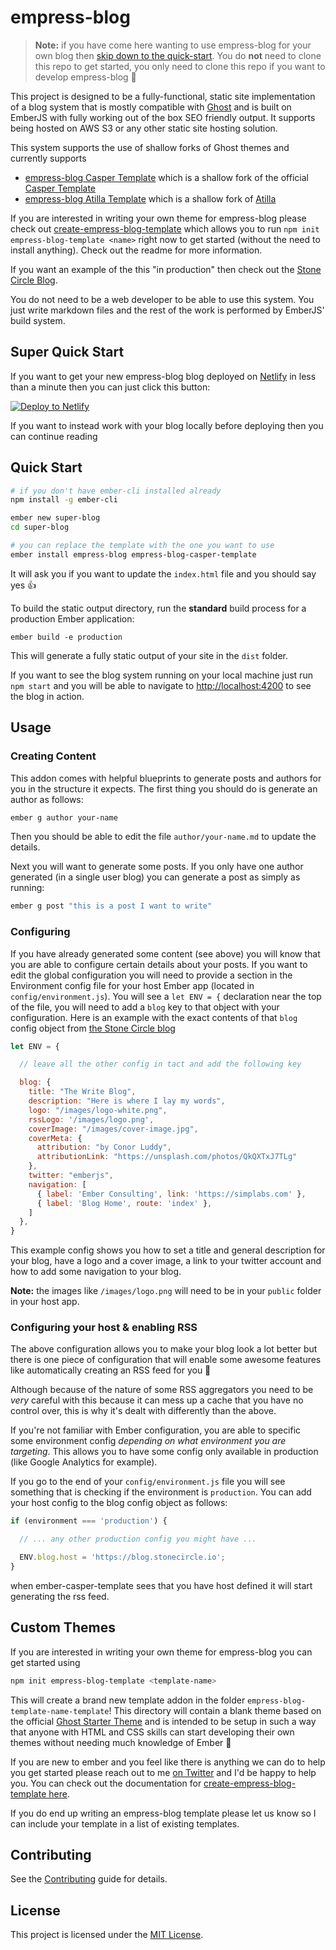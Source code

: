 empress-blog
==============================================================================

> **Note:** if you have come here wanting to use empress-blog for your own blog then [skip down to the quick-start](#quick-start). You do **not** need to clone this repo to get started, you only need to clone this repo if you want to develop empress-blog 🎉

This project is designed to be a fully-functional, static site implementation of a blog system that is mostly compatible with [Ghost](https://ghost.org/) and is built on EmberJS with fully working out of the
box SEO friendly output. It supports being hosted on AWS S3 or any other static site
hosting solution.

This system supports the use of shallow forks of Ghost themes and currently supports

- [empress-blog Casper Template](https://github.com/empress/empress-blog-casper-template) which is a shallow fork of the official [Casper Template](https://github.com/TryGhost/Casper)
- [empress-blog Atilla Template](https://github.com/empress/empress-blog-attila-template) which is a shallow fork of [Atilla](https://github.com/zutrinken/attila)

If you are interested in writing your own theme for empress-blog please check out [create-empress-blog-template](https://github.com/empress/create-empress-blog-template#readme) which allows you to run `npm init empress-blog-template <name>` right now to get started (without the need to install anything). Check out the readme for more information.

If you want an example of the this "in production" then check out the [Stone Circle
Blog](https://blog.stonecircle.io).

You do not need to be a web developer to be able to use this system. You just write markdown files
and the rest of the work is performed by EmberJS' build system.

Super Quick Start
------------------------------------------------------------------------------
If you want to get your new empress-blog blog deployed on [Netlify](https://www.netlify.com/) in less than a minute then you can just click this button:

[![Deploy to Netlify](https://www.netlify.com/img/deploy/button.svg)](https://app.netlify.com/start/deploy?repository=https://github.com/empress/empress-blog-netlify-casper-template)

If you want to instead work with your blog locally before deploying then you can continue reading

Quick Start
------------------------------------------------------------------------------

```sh
# if you don't have ember-cli installed already
npm install -g ember-cli

ember new super-blog
cd super-blog

# you can replace the template with the one you want to use
ember install empress-blog empress-blog-casper-template
```

It will ask you if you want to update the `index.html` file and you should say yes 👍

To build the static output directory, run the **standard** build process for a production Ember application:
```
ember build -e production
```
This will generate a fully static output of your site in the `dist` folder.

If you want to see the blog system running on your local machine just run `npm start` and you will
be able to navigate to  [http://localhost:4200](http://localhost:4200) to see the blog in action.


Usage
------------------------------------------------------------------------------

### Creating Content

This addon comes with helpful blueprints to generate posts and authors for you in the structure it
expects. The first thing you should do is generate an author as follows:

```sh
ember g author your-name
```

Then you should be able to edit the file `author/your-name.md` to update the details.

Next you will want to generate some posts. If you only have one author generated (in a single user
blog) you can generate a post as simply as running:

```sh
ember g post "this is a post I want to write"
```

### Configuring

If you have already generated some content (see above) you will know that you are able to configure
certain details about your posts. If you want to edit the global configuration you will need to
provide a section in the Environment config file for your host Ember app (located in
`config/environment.js`). You will see a `let ENV = {` declaration near the top of the file, you
will need to add a `blog` key to that object with your configuration. Here is an example with the
exact contents of that `blog` config object from [the Stone Circle
blog](https://blog.stonecircle.io)

```javascript
let ENV = {

  // leave all the other config in tact and add the following key

  blog: {
    title: "The Write Blog",
    description: "Here is where I lay my words",
    logo: "/images/logo-white.png",
    rssLogo: '/images/logo.png',
    coverImage: "/images/cover-image.jpg",
    coverMeta: {
      attribution: "by Conor Luddy",
      attributionLink: "https://unsplash.com/photos/QkQXTxJ7TLg"
    },
    twitter: "emberjs",
    navigation: [
      { label: 'Ember Consulting', link: 'https://simplabs.com' },
      { label: 'Blog Home', route: 'index' },
    ]
  },
}
```

This example config shows you how to set a title and general description for your blog, have a logo and a cover image, a link to your twitter account and how to add some navigation to your blog.

**Note:** the images like `/images/logo.png` will need to be in your `public` folder in your host app.

### Configuring your host & enabling RSS
The above configuration allows you to make your blog look a lot better but there is one piece of configuration that will enable some awesome features like automatically creating an RSS feed for you 🎉

Although because of the nature of some RSS aggregators you need to be *very* careful with this because it can mess up a cache that you have no control over, this is why it's dealt with differently than the above.

If you're not familiar with Ember configuration, you are able to specific some environment config *depending on what environment you are targeting*. This allows you to have some config only available in production (like Google Analytics for example).

If you go to the end of your `config/environment.js` file you will see something that is checking if the environment is `production`. You can add your host config to the blog config object as follows:

```javascript
if (environment === 'production') {

  // ... any other production config you might have ...

  ENV.blog.host = 'https://blog.stonecircle.io';
}
```

when ember-casper-template sees that you have host defined it will start generating the rss feed.

Custom Themes
------------------------------------------------------------------------------

If you are interested in writing your own theme for empress-blog you can get
started using

```bash
npm init empress-blog-template <template-name>
```

This will create a brand new template addon in the folder
`empress-blog-template-name-template`! This directory will contain a blank theme
based on the official [Ghost Starter Theme](https://github.com/TryGhost/Starter)
and is intended to be setup in such a way that anyone with HTML and CSS skills
can start developing their own themes without needing much knowledge of Ember 🎉

If you are new to ember and you feel like there is anything we can do to help
you get started please reach out to me [on Twitter](https://twitter.com/real_ate)
and I'd be happy to help you. You can check out the documentation for
[create-empress-blog-template here](https://github.com/empress/create-empress-blog-template#readme).

If you do end up writing an empress-blog template please let us know so I can
include your template in a list of existing templates.


Contributing
------------------------------------------------------------------------------

See the [Contributing](CONTRIBUTING.md) guide for details.


License
------------------------------------------------------------------------------

This project is licensed under the [MIT License](LICENSE.md).
